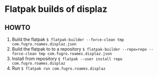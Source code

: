 # Flatpak builds of displaz

## HOWTO

1. Build the flatpak
   `$ flatpak-builder --force-clean tmp com.fugro.roames.displaz.json`
2. Build the flatpak to to a repository
   `$ flatpak-builder --repo=repo --force-clean tmp com.fugro.roames.displaz.json`
3. Install from repository
   `$ flatpak --user install repo com.fugro.roames.displaz`
4. Run
   `$ flatpak run com.fugro.roames.displaz`
